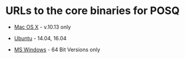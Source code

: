 # URLs to the core binaries for POSQ

* [Mac OS X](https://github.com/POSQcoin/POSQ/blob/master/releases/posq_osx.zip) -  v.10.13 only

* [Ubuntu](https://github.com/POSQcoin/POSQ/blob/master/releases/posq_ubuntu.zip) - 14.04, 16.04

* [MS Windows](https://github.com/POSQcoin/POSQ/blob/master/releases/posq_win_64.zip) - 64 Bit Versions only

